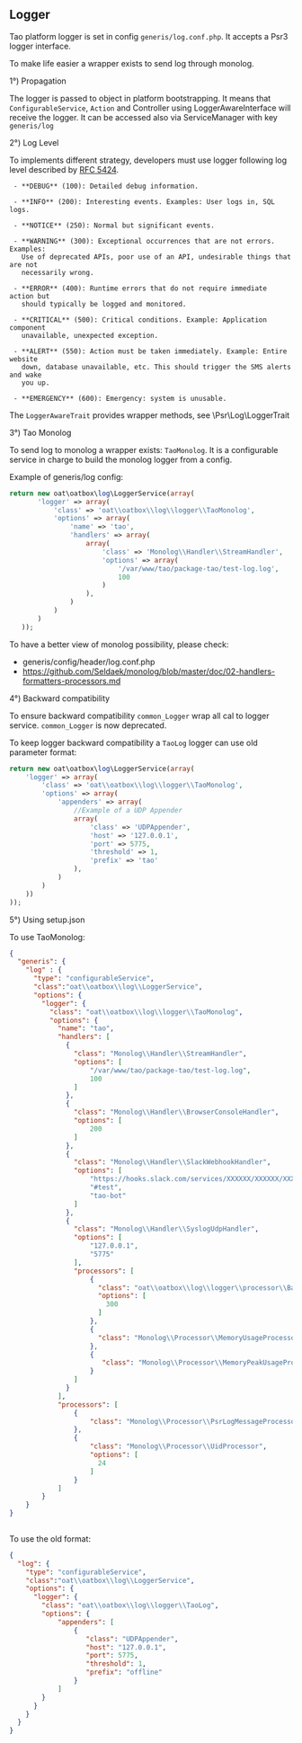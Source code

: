## Logger 

Tao platform logger is set in config `generis/log.conf.php`. It accepts a Psr3 logger interface.

To make life easier a wrapper exists to send log through monolog.

1°) Propagation

The logger is passed to object in platform bootstrapping. It means that `ConfigurableService`, `Action` and Controller using LoggerAwareInterface will receive the logger.
It can be accessed also via ServiceManager with key `generis/log`

2°) Log Level

To implements different strategy, developers must use logger following log level  described by [RFC 5424](http://tools.ietf.org/html/rfc5424).
                                                                                 
     - **DEBUG** (100): Detailed debug information.
     
     - **INFO** (200): Interesting events. Examples: User logs in, SQL logs.
     
     - **NOTICE** (250): Normal but significant events.
     
     - **WARNING** (300): Exceptional occurrences that are not errors. Examples:
       Use of deprecated APIs, poor use of an API, undesirable things that are not
       necessarily wrong.
     
     - **ERROR** (400): Runtime errors that do not require immediate action but
       should typically be logged and monitored.
     
     - **CRITICAL** (500): Critical conditions. Example: Application component
       unavailable, unexpected exception.
     
     - **ALERT** (550): Action must be taken immediately. Example: Entire website
       down, database unavailable, etc. This should trigger the SMS alerts and wake
       you up.
     
     - **EMERGENCY** (600): Emergency: system is unusable.
     
The `LoggerAwareTrait` provides wrapper methods, see \Psr\Log\LoggerTrait

3°) Tao Monolog

To send log to monolog a wrapper exists: `TaoMonolog`. It is a configurable service in charge to build the monolog logger from a config.

Example of generis/log config: 
```php
return new oat\oatbox\log\LoggerService(array(
       'logger' => array(
           'class' => 'oat\\oatbox\\log\\logger\\TaoMonolog',
           'options' => array(
               'name' => 'tao',
               'handlers' => array(
                   array(
                       'class' => 'Monolog\\Handler\\StreamHandler',
                       'options' => array(
                           '/var/www/tao/package-tao/test-log.log',
                           100
                       )
                   ),
               )
           )
       )
   ));
```
To have a better view of monolog possibility, please check:
* generis/config/header/log.conf.php
* https://github.com/Seldaek/monolog/blob/master/doc/02-handlers-formatters-processors.md

4°) Backward compatibility

To ensure backward compatibility `common_Logger` wrap all cal to logger service. 
`common_Logger` is now deprecated.

To keep logger backward compatibility a `TaoLog` logger can use old parameter format:
```php
return new oat\oatbox\log\LoggerService(array(
    'logger' => array(
        'class' => 'oat\\oatbox\\log\\logger\\TaoMonolog',
        'options' => array(
            'appenders' => array(
                //Example of a UDP Appender
                array(
                    'class' => 'UDPAppender',
                    'host' => '127.0.0.1',
                    'port' => 5775,
                    'threshold' => 1,
                    'prefix' => 'tao'
                ),
            )
        )
    ))
));
```

5°) Using setup.json

To use TaoMonolog:
```json
{
  "generis": {
    "log" : {
      "type": "configurableService",
      "class":"oat\\oatbox\\log\\LoggerService",
      "options": {
        "logger": {
		  "class": "oat\\oatbox\\log\\logger\\TaoMonolog",
		  "options": {
			"name": "tao",
			"handlers": [
			  {
			    "class": "Monolog\\Handler\\StreamHandler",
				"options": [
                    "/var/www/tao/package-tao/test-log.log",
                    100
				]
			  },
			  {
				"class": "Monolog\\Handler\\BrowserConsoleHandler",
				"options": [
					200
				]
			  },
			  {
				"class": "Monolog\\Handler\\SlackWebhookHandler",
				"options": [
                    "https://hooks.slack.com/services/XXXXXX/XXXXXX/XXXXXX",
                    "#test",
                    "tao-bot"
                ]
              },
              {
                "class": "Monolog\\Handler\\SyslogUdpHandler",
                "options": [
                    "127.0.0.1",
                    "5775"
                ],
                "processors": [
                    {
                      "class": "oat\\oatbox\\log\\logger\\processor\\BacktraceProcessor",
                      "options": [
                        300
                      ]
                    },
                    {
                      "class": "Monolog\\Processor\\MemoryUsageProcessor"
                    },
                    {
                       "class": "Monolog\\Processor\\MemoryPeakUsageProcessor"
                    }
                ]
              }
            ],
            "processors": [
                {
                    "class": "Monolog\\Processor\\PsrLogMessageProcessor"
                },
                {
                    "class": "Monolog\\Processor\\UidProcessor",
                    "options": [
                      24
                    ]
                }
            ]
        }
    }
}
                  
```

To use the old format:
```json
{
  "log": {
    "type": "configurableService",
    "class":"oat\\oatbox\\log\\LoggerService",
    "options": {
      "logger": {
        "class": "oat\\oatbox\\log\\logger\\TaoLog",
        "options": {
            "appenders": [
                {
                   "class": "UDPAppender",
                   "host": "127.0.0.1",
                   "port": 5775,
                   "threshold": 1,
                   "prefix": "offline"
                }
            ]
        }
      }
    }
  }
}
```